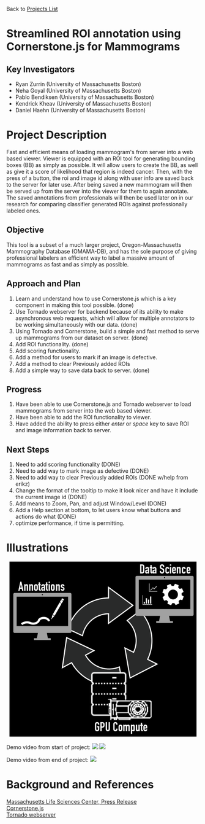 Back to [Projects List](../../README.md#ProjectsList)

# Streamlined ROI annotation using Cornerstone.js for Mammograms

## Key Investigators

- Ryan Zurrin (University of Massachusetts Boston)
- Neha Goyal (University of Massachusetts Boston)
- Pablo Bendiksen (University of Massachusetts Boston)
- Kendrick Kheav (University of Massachusetts Boston)
- Daniel Haehn (University of Massachusetts Boston)

# Project Description

Fast and efficient means of loading mammogram's from server into a web based
viewer. Viewer is equipped with an ROI tool for generating bounding boxes (BB)
as simply as possible. It will allow users to create the BB, as well as
give it a score of likelihood that region is indeed cancer. Then, with the
press of a button, the roi and image id along with user info are saved back to
the server for later use. After being saved a new mammogram will then be served
up from the server into the viewer for them to again annotate. The saved
annotations from professionals will then be used later on in our research for
comparing classifier generated ROIs against professionally labeled ones.

## Objective

This tool is a subset of a much larger project, Oregon-Massachusetts Mammography
Database (OMAMA-DB), and has the sole purpose of giving professional labelers an
efficient way to label a massive amount of mammograms as fast and as simply
as possible.

## Approach and Plan

<!-- Describe here HOW you would like to achieve the objectives stated above. -->

1. Learn and understand how to use Cornerstone.js which is a key component
   in making this tool possible. (done)
2. Use Tornado webserver for backend because of its ability to make
   asynchronous web requests, which will allow for multiple annotators to be working
   simultaneously with our data. (done)
3. Using Tornado and Cornerstone, build a simple and fast method to serve up
   mammograms from our dataset on server. (done)
4. Add ROI functionality. (done)
5. Add scoring functionality.
6. Add a method for users to mark if an image is defective.
7. Add a method to clear Previously added ROIs
8. Add a simple way to save data back to server. (done)

## Progress

1. Have been able to use Cornerstone.js and Tornado webserver to load
   mammograms from server into the web based viewer.
2. Have been able to add the ROI functionality to viewer.
3. Have added the ability to press either *enter* or *space* key to save ROI
   and image information back to server.

## Next Steps

1. Need to add scoring functionality (DONE)
2. Need to add way to mark image as defective (DONE)
3. Need to add way to clear Previously added ROIs (DONE w/help from erikz)
4. Change the format of the tooltip to make it look nicer and have it include the current image id (DONE)
5. Add means to Zoom, Pan, and adjust Window/Level (DONE)
6. Add a Help section at bottom, to let users know what buttons and actions do what (DONE)
7. optimize performance, if time is permitting.


# Illustrations

<p align="center">
  <img src="work_flow.png" />
</p>

Demo video from start of project:
![](SimplifiedROITool.gif)
![](roi-web-tool-example.gif)

Demo video from end of project:
![](https://github.com/NA-MIC/ProjectWeek/releases/download/project-week-resources/PW37__StreamlinedROIAnnotationTool__FinalROITool_1.gif)

# Background and References

<!-- If you developed any software, include link to the source code repository. If possible, also add links to sample data, and to any relevant publications. -->
[Massachusetts Life Sciences Center, Press Release](https://www.masslifesciences.com/news/two-umass-boston-researchers-awarded-mass-life-sciences-grants/)</br>
[Cornerstone.js](https://cornerstonejs.org/)</br>
[Tornado webserver](https://www.tornadoweb.org/)</br>
